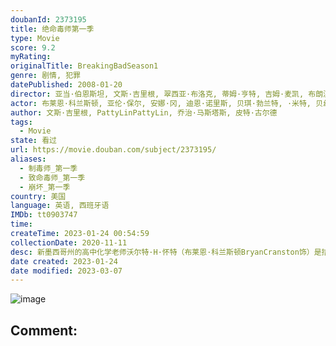 ```yaml
---
doubanId: 2373195
title: 绝命毒师第一季
type: Movie
score: 9.2
myRating: 
originalTitle: BreakingBadSeason1
genre: 剧情, 犯罪
datePublished: 2008-01-20
director: 亚当·伯恩斯坦, 文斯·吉里根, 翠西亚·布洛克, 蒂姆·亨特, 吉姆·麦凯, 布朗温·休斯
actor: 布莱恩·科兰斯顿, 亚伦·保尔, 安娜·冈, 迪恩·诺里斯, 贝琪·勃兰特, ·米特, 贝丝·贝利, 丹尼斯·基弗, 塞丽·德杨, 查尔斯·贝克, 凯尔·柏海莫, 约翰·科耶马, 卡门塞兰诺, 迈克尔·博夫舍维尔, 杰西卡·赫特, 马特·琼斯, 亚当·戈德利, 泰丝·哈珀, 雷蒙德·克鲁斯, 马克斯·阿西涅加, 史蒂芬·迈克尔·克扎达, 杰弗里·里瓦斯
author: 文斯·吉里根, PattyLinPattyLin, 乔治·马斯塔斯, 皮特·古尔德
tags:
  - Movie
state: 看过
url: https://movie.douban.com/subject/2373195/
aliases:
  - 制毒师_第一季
  - 致命毒师_第一季
  - 崩坏_第一季
country: 美国
language: 英语, 西班牙语
IMDb: tt0903747
time: 
createTime: 2023-01-24 00:54:59
collectionDate: 2020-11-11
desc: 新墨西哥州的高中化学老师沃尔特·H·怀特（布莱恩·科兰斯顿BryanCranston饰）是拮据家庭的唯一经济来源。他大半生安分守己，兢兢业业，却在50岁生日之际突然得知自己罹患肺癌晚期的噩耗，原...
date created: 2023-01-24
date modified: 2023-03-07
---
```


![image](p2153214457.jpg)

Comment:
---
